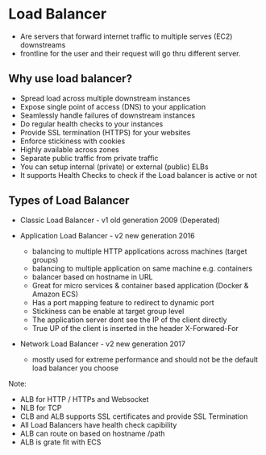 # Load Balancer 
* Are servers that forward internet traffic to multiple serves (EC2) downstreams
* frontline for the user and their request will go thru different server.

## Why use load balancer?
* Spread load across multiple downstream instances
* Expose single point of access (DNS) to your application
* Seamlessly handle failures of downstream instances
* Do regular health checks to your instances
* Provide SSL termination (HTTPS) for your websites
* Enforce stickiness with cookies
* Highly available across zones
* Separate public traffic from private traffic
* You can setup internal (private) or external (public) ELBs
* It supports Health Checks to check if the Load balancer is active or not

## Types of Load Balancer
* Classic Load Balancer - v1 old generation 2009 (Deperated)
* Application Load Balancer - v2 new generation 2016
  * balancing to multiple HTTP applications across machines (target groups)
  * balancing to multiple application on same machine e.g. containers
  * balancer based on hostname in URL
  * Great for micro services & container based application (Docker & Amazon ECS)
  * Has a port mapping feature to redirect to dynamic port
  * Stickiness can be enable at target group level 
  * The application server dont see the IP of the client directly 
  * True UP of the client is inserted in the header X-Forwared-For

* Network Load Balancer - v2 new generation 2017
  * mostly used for extreme performance and should not be the default load balancer you choose


Note:
* ALB for HTTP / HTTPs and Websocket
* NLB for TCP
* CLB and ALB supports SSL certificates and provide SSL Termination
* All Load Balancers have health check capibility
* ALB can route on based on hostname /path
* ALB is grate fit with ECS